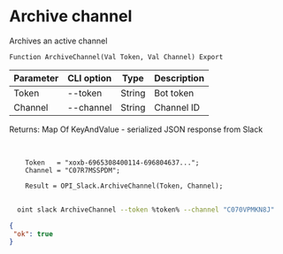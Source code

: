 ﻿---
sidebar_position: 4
---

# Archive channel
 Archives an active channel



`Function ArchiveChannel(Val Token, Val Channel) Export`

  | Parameter | CLI option | Type | Description |
  |-|-|-|-|
  | Token | --token | String | Bot token |
  | Channel | --channel | String | Channel ID |

  
  Returns:  Map Of KeyAndValue - serialized JSON response from Slack

<br/>




```bsl title="Code example"
    Token   = "xoxb-6965308400114-696804637...";
    Channel = "C07R7MSSPDM";

    Result = OPI_Slack.ArchiveChannel(Token, Channel);
```



```sh title="CLI command example"
    
  oint slack ArchiveChannel --token %token% --channel "C070VPMKN8J"

```

```json title="Result"
{
 "ok": true
}
```

